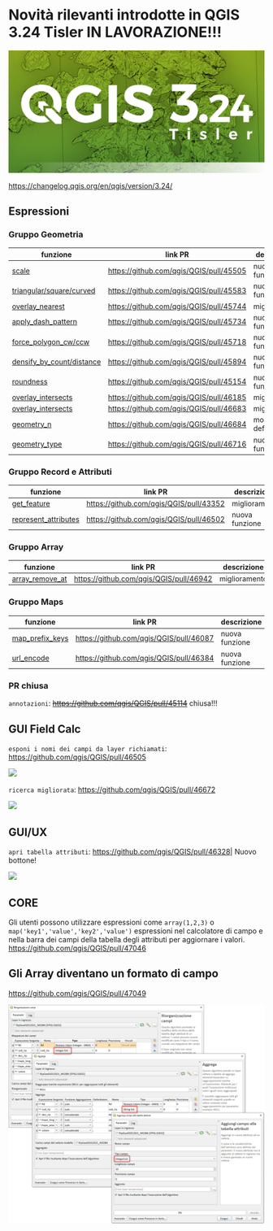 # Novità rilevanti introdotte in QGIS 3.24 Tisler IN LAVORAZIONE!!!

[![](../img/splashscreen/splash_3_24.png)](../img/splashscreen/splash_3_24.png)

<https://changelog.qgis.org/en/qgis/version/3.24/>

## Espressioni

### Gruppo Geometria
funzione                                                                                  | link PR                                   | descrizione
------------------------------------------------------------------------------------------|-------------------------------------------|---------------------
[scale](../gr_funzioni/geometria/geometria_unico.md#scale)                                | <https://github.com/qgis/QGIS/pull/45505> | nuova funzione
[triangular/square/curved](../gr_funzioni/geometria/geometria_unico.md#triangular_wave)   | <https://github.com/qgis/QGIS/pull/45583> | nuove funzione (6)
[overlay_nearest](../gr_funzioni/geometria/geometria_unico.md#overlay_nearest)            | <https://github.com/qgis/QGIS/pull/45744> | miglioramenti
[apply_dash_pattern](../gr_funzioni/geometria/geometria_unico.md#apply_dash_pattern)      | <https://github.com/qgis/QGIS/pull/45734> | nuova funzione
[force_polygon_cw/ccw](../gr_funzioni/geometria/geometria_unico.md#force_polygon_ccw)     | <https://github.com/qgis/QGIS/pull/45718> | nuove funzione (2)
[densify_by_count/distance](../gr_funzioni/geometria/geometria_unico.md#densify_by_count) | <https://github.com/qgis/QGIS/pull/45894> | nuove funzione (2)
[roundness](../gr_funzioni/geometria/geometria_unico.md#roundness)                        | <https://github.com/qgis/QGIS/pull/45154> | nuova funzione
[overlay_intersects](../gr_funzioni/geometria/geometria_unico.md#overlay_intersects)      | <https://github.com/qgis/QGIS/pull/46185> | miglioramenti
[overlay_intersects](../gr_funzioni/geometria/geometria_unico.md#overlay_intersects)      | <https://github.com/qgis/QGIS/pull/46683> | miglioramenti
[geometry_n](../gr_funzioni/geometria/geometria_unico.md#geometry_n)                      | <https://github.com/qgis/QGIS/pull/46684> | modifica definizione
[geometry_type](../gr_funzioni/geometria/geometria_unico.md#geometry_n)                   | <https://github.com/qgis/QGIS/pull/46716> | nuova funzione

### Gruppo Record e Attributi
funzione                                                                                                   | link PR                                   | descrizione
-----------------------------------------------------------------------------------------------------------|-------------------------------------------|---------------
[get_feature](../gr_funzioni/record_e_attributi/record_e_attributi_unico.md#get_feature)                   | <https://github.com/qgis/QGIS/pull/43352> | miglioramenti
[represent_attributes](../gr_funzioni/record_e_attributi/record_e_attributi_unico.md#represent_attributes) | <https://github.com/qgis/QGIS/pull/46502> | nuova funzione

### Gruppo Array
funzione                                                               | link PR                                   | descrizione
-----------------------------------------------------------------------|-------------------------------------------|--------------
[array_remove_at](../gr_funzioni/array/array_unico.md#array_remove_at) | <https://github.com/qgis/QGIS/pull/46942> | miglioramento

### Gruppo Maps
funzione                                                             | link PR                                   | descrizione
---------------------------------------------------------------------|-------------------------------------------|---------------
[map_prefix_keys](../gr_funzioni/maps/maps_unico.md#map_prefix_keys) | <https://github.com/qgis/QGIS/pull/46087> | nuova funzione
[url_encode](../gr_funzioni/maps/maps_unico.md#url_encode)           | <https://github.com/qgis/QGIS/pull/46384> | nuova funzione

### PR chiusa
`annotazioni`: ~~<https://github.com/qgis/QGIS/pull/45114>~~ chiusa!!!


## GUI Field Calc
`esponi i nomi dei campi da layer richiamati`: <https://github.com/qgis/QGIS/pull/46505>

![](https://user-images.githubusercontent.com/142164/146177919-8a235423-a131-4e9a-a999-06cb449666f7.png)

`ricerca migliorata`: <https://github.com/qgis/QGIS/pull/46672>

![](https://user-images.githubusercontent.com/12854129/147858304-eba8754b-70b5-4883-9d8d-09a905fe2c4d.png)

## GUI/UX
`apri tabella attributi`: <https://github.com/qgis/QGIS/pull/46328>| Nuovo bottone!

![](https://user-images.githubusercontent.com/142164/144413145-bc61ea60-2067-4852-8605-d2ba04e78e37.gif)

## CORE

Gli utenti possono utilizzare espressioni come `array(1,2,3)` o `map('key1','value','key2','value')` espressioni nel calcolatore di campo e nella barra dei campi della tabella degli attributi per aggiornare i valori. <https://github.com/qgis/QGIS/pull/47046>

## Gli Array diventano un formato di campo

<https://github.com/qgis/QGIS/pull/47049>

![](../img/novita_324/img_01.png)

